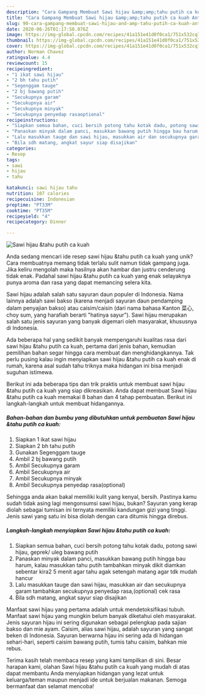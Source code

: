 ```yaml
---
description: "Cara Gampang Membuat Sawi hijau &amp;amp;tahu putih ca kuah Anti Gagal"
title: "Cara Gampang Membuat Sawi hijau &amp;amp;tahu putih ca kuah Anti Gagal"
slug: 90-cara-gampang-membuat-sawi-hijau-and-amp-tahu-putih-ca-kuah-anti-gagal
date: 2020-06-26T01:17:58.076Z
image: https://img-global.cpcdn.com/recipes/41a151e41d0f0ca1/751x532cq70/sawi-hijau-tahu-putih-ca-kuah-foto-resep-utama.jpg
thumbnail: https://img-global.cpcdn.com/recipes/41a151e41d0f0ca1/751x532cq70/sawi-hijau-tahu-putih-ca-kuah-foto-resep-utama.jpg
cover: https://img-global.cpcdn.com/recipes/41a151e41d0f0ca1/751x532cq70/sawi-hijau-tahu-putih-ca-kuah-foto-resep-utama.jpg
author: Norman Chavez
ratingvalue: 4.4
reviewcount: 15
recipeingredient:
- "1 ikat sawi hijau"
- "2 bh tahu putih"
- "Segenggam tauge"
- "2 bj bawang putih"
- "Secukupnya garam"
- "Secukupnya air"
- "Secukupnya minyak"
- "Secukupnya penyedap rasaoptional"
recipeinstructions:
- "Siapkan semua bahan, cuci bersih potong tahu kotak dadu, potong sawi hijau, geprek/ uleg bawang putih"
- "Panaskan minyak dalam panci, masukkan bawang putih hingga bau harum, kalau masukkan tahu putih tambahkan minyak dikit diamkan sebentar kira2 5 menit agar tahu agak setengah matang agar tdk mudah hancur"
- "Lalu masukkan tauge dan sawi hijau, masukkan air dan secukupnya garam tambahkan secukupnya penyedap rasa,(optional) cek rasa"
- "Bila sdh matang, angkat sayur siap disajikan"
categories:
- Resep
tags:
- sawi
- hijau
- tahu

katakunci: sawi hijau tahu 
nutrition: 107 calories
recipecuisine: Indonesian
preptime: "PT33M"
cooktime: "PT35M"
recipeyield: "4"
recipecategory: Dinner

---
```



![Sawi hijau &amp;tahu putih ca kuah](https://img-global.cpcdn.com/recipes/41a151e41d0f0ca1/751x532cq70/sawi-hijau-tahu-putih-ca-kuah-foto-resep-utama.jpg)

Anda sedang mencari ide resep sawi hijau &amp;tahu putih ca kuah yang unik? Cara membuatnya memang tidak terlalu sulit namun tidak gampang juga. Jika keliru mengolah maka hasilnya akan hambar dan justru cenderung tidak enak. Padahal sawi hijau &amp;tahu putih ca kuah yang enak selayaknya punya aroma dan rasa yang dapat memancing selera kita.

Sawi hijau adalah salah satu sayuran daun populer di Indonesia. Nama lainnya adalah sawi bakso (karena menjadi sayuran daun pendamping dalam penyajian bakso) atau caisim/caisin (dari nama bahasa Kanton 菜心, choy sum, yang harafiah berarti &#34;hatinya sayur&#34;). Sawi hijau merupakan salah satu jenis sayuran yang banyak digemari oleh masyarakat, khususnya di Indonesia.

Ada beberapa hal yang sedikit banyak mempengaruhi kualitas rasa dari sawi hijau &amp;tahu putih ca kuah, pertama dari jenis bahan, kemudian pemilihan bahan segar hingga cara membuat dan menghidangkannya. Tak perlu pusing kalau ingin menyiapkan sawi hijau &amp;tahu putih ca kuah enak di rumah, karena asal sudah tahu triknya maka hidangan ini bisa menjadi suguhan istimewa.


Berikut ini ada beberapa tips dan trik praktis untuk membuat sawi hijau &amp;tahu putih ca kuah yang siap dikreasikan. Anda dapat membuat Sawi hijau &amp;tahu putih ca kuah memakai 8 bahan dan 4 tahap pembuatan. Berikut ini langkah-langkah untuk membuat hidangannya.

<!--inarticleads1-->

##### Bahan-bahan dan bumbu yang dibutuhkan untuk pembuatan Sawi hijau &amp;tahu putih ca kuah:

1. Siapkan 1 ikat sawi hijau
1. Siapkan 2 bh tahu putih
1. Gunakan Segenggam tauge
1. Ambil 2 bj bawang putih
1. Ambil Secukupnya garam
1. Ambil Secukupnya air
1. Ambil Secukupnya minyak
1. Ambil Secukupnya penyedap rasa(optional)


Sehingga anda akan bakal memiliki kulit yang kenyal, bersih. Pastinya kamu sudah tidak asing lagi mengonsumsi sawi hijau, bukan? Sayuran yang kerap diolah sebagai tumisan ini ternyata memiliki kandungan gizi yang tinggi. Jenis sawi yang satu ini bisa diolah dengan cara ditumis hingga direbus. 

<!--inarticleads2-->

##### Langkah-langkah menyiapkan Sawi hijau &amp;tahu putih ca kuah:

1. Siapkan semua bahan, cuci bersih potong tahu kotak dadu, potong sawi hijau, geprek/ uleg bawang putih
1. Panaskan minyak dalam panci, masukkan bawang putih hingga bau harum, kalau masukkan tahu putih tambahkan minyak dikit diamkan sebentar kira2 5 menit agar tahu agak setengah matang agar tdk mudah hancur
1. Lalu masukkan tauge dan sawi hijau, masukkan air dan secukupnya garam tambahkan secukupnya penyedap rasa,(optional) cek rasa
1. Bila sdh matang, angkat sayur siap disajikan


Manfaat sawi hijau yang pertama adalah untuk mendetoksifikasi tubuh. Manfaat sawi hijau yang mungkin belum banyak diketahui oleh masyarakat. Jenis sayuran hijau ini sering digunakan sebagai pelengkap pada sajian bakso dan mie ayam. Caisim, alias sawi hijau, adalah sayuran yang sangat beken di Indonesia. Sayuran berwarna hijau ini sering ada di hidangan sehari-hari, seperti caisim bawang putih, tumis tahu caisim, bahkan mie rebus. 

Terima kasih telah membaca resep yang kami tampilkan di sini. Besar harapan kami, olahan Sawi hijau &amp;tahu putih ca kuah yang mudah di atas dapat membantu Anda menyiapkan hidangan yang lezat untuk keluarga/teman maupun menjadi ide untuk berjualan makanan. Semoga bermanfaat dan selamat mencoba!
